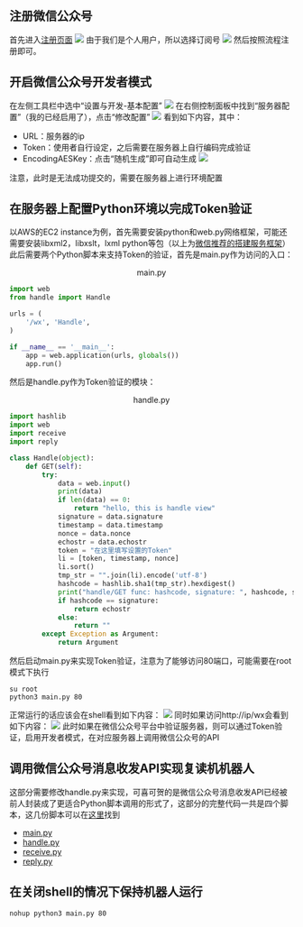 ## 注册微信公众号
首先进入[注册页面](https://mp.weixin.qq.com/cgi-bin/registermidpage?action=index&lang=zh_CN&token=)
![](https://cdn.jsdelivr.net/gh/LaGrange151235/myImage@main/202207182050728.png)
由于我们是个人用户，所以选择订阅号
![](https://cdn.jsdelivr.net/gh/LaGrange151235/myImage@main/202207182053932.png)
然后按照流程注册即可。
## 开启微信公众号开发者模式
在左侧工具栏中选中“设置与开发-基本配置”
![](https://cdn.jsdelivr.net/gh/LaGrange151235/myImage@main/202207182056307.png)
在右侧控制面板中找到“服务器配置”（我的已经启用了），点击“修改配置”
![](https://cdn.jsdelivr.net/gh/LaGrange151235/myImage@main/202207182058219.png)
看到如下内容，其中：
- URL：服务器的ip
- Token：使用者自行设定，之后需要在服务器上自行编码完成验证
- EncodingAESKey：点击“随机生成”即可自动生成
![](https://cdn.jsdelivr.net/gh/LaGrange151235/myImage@main/202207182100224.png)

注意，此时是无法成功提交的，需要在服务器上进行环境配置
## 在服务器上配置Python环境以完成Token验证
以AWS的EC2 instance为例，首先需要安装python和web.py网络框架，可能还需要安装libxml2，libxslt，lxml python等包（以上为[微信推荐的搭建服务框架](https://developers.weixin.qq.com/doc/offiaccount/Getting_Started/Getting_Started_Guide.html)）
此后需要两个Python脚本来支持Token的验证，首先是main.py作为访问的入口：
<center>main.py</center>

```python
import web
from handle import Handle

urls = (
    '/wx', 'Handle',
)

if __name__ == '__main__':
    app = web.application(urls, globals())
    app.run()
```
然后是handle.py作为Token验证的模块：
<center>handle.py</center>

```python
import hashlib
import web
import receive
import reply

class Handle(object):
    def GET(self):
        try:
            data = web.input()
            print(data)
            if len(data) == 0:
                return "hello, this is handle view"
            signature = data.signature
            timestamp = data.timestamp
            nonce = data.nonce
            echostr = data.echostr
            token = "在这里填写设置的Token"
            li = [token, timestamp, nonce]
            li.sort()
            tmp_str = "".join(li).encode('utf-8')
            hashcode = hashlib.sha1(tmp_str).hexdigest()
            print("handle/GET func: hashcode, signature: ", hashcode, signature)
            if hashcode == signature:
                return echostr
            else:
                return ""
        except Exception as Argument:
            return Argument
```
然后启动main.py来实现Token验证，注意为了能够访问80端口，可能需要在root模式下执行
```shell
su root
python3 main.py 80
```
正常运行的话应该会在shell看到如下内容：
![](https://cdn.jsdelivr.net/gh/LaGrange151235/myImage@main/202207182115381.png)
同时如果访问http://ip/wx会看到如下内容：
![](https://cdn.jsdelivr.net/gh/LaGrange151235/myImage@main/202207182117330.png)
此时如果在微信公众号平台中验证服务器，则可以通过Token验证，启用开发者模式，在对应服务器上调用微信公众号的API
## 调用微信公众号消息收发API实现复读机机器人
这部分需要修改handle.py来实现，可喜可贺的是微信公众号消息收发API已经被前人封装成了更适合Python脚本调用的形式了，这部分的完整代码一共是四个脚本，这几份脚本可以在[这里](https://github.com/LaGrange151235/NUS2022SummerWorkshop/tree/main/Chatbot_with_WeChat_Official_Account_API)找到
- [main.py](https://github.com/LaGrange151235/NUS2022SummerWorkshop/blob/main/Chatbot_with_WeChat_Official_Account_API/main.py)
- [handle.py](https://github.com/LaGrange151235/NUS2022SummerWorkshop/blob/main/Chatbot_with_WeChat_Official_Account_API/handle.py)
- [receive.py](https://github.com/LaGrange151235/NUS2022SummerWorkshop/blob/main/Chatbot_with_WeChat_Official_Account_API/receive.py)
- [reply.py](https://github.com/LaGrange151235/NUS2022SummerWorkshop/blob/main/Chatbot_with_WeChat_Official_Account_API/reply.py)
## 在关闭shell的情况下保持机器人运行
```shell
nohup python3 main.py 80
```